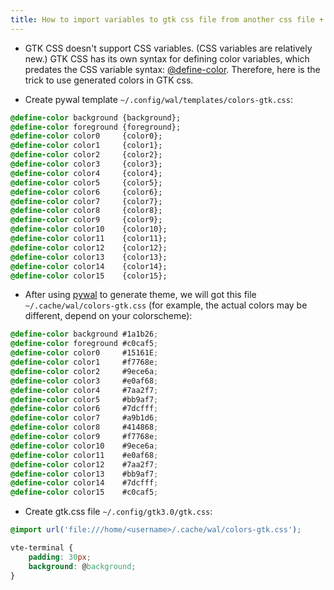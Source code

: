 ```yaml
---
title: How to import variables to gtk css file from another css file + Pywal template
---
```


- GTK CSS doesn't support CSS variables. (CSS variables are relatively new.) GTK CSS has its own syntax for defining color variables, which predates the CSS variable syntax: [@define-color](https://developer.gnome.org/gtk3/stable/chap-css-overview.html#id-1.5.2.3.8). Therefore, here is the trick to use generated colors in GTK css.

- Create pywal template `~/.config/wal/templates/colors-gtk.css`:

```css
@define-color background {background};
@define-color foreground {foreground};
@define-color color0     {color0};
@define-color color1     {color1};
@define-color color2     {color2};
@define-color color3     {color3};
@define-color color4     {color4};
@define-color color5     {color5};
@define-color color6     {color6};
@define-color color7     {color7};
@define-color color8     {color8};
@define-color color9     {color9};
@define-color color10    {color10};
@define-color color11    {color11};
@define-color color12    {color12};
@define-color color13    {color13};
@define-color color14    {color14};
@define-color color15    {color15};
```

- After using [pywal](https://github.com/dylanaraps/pywal) to generate theme, we will got this file `~/.cache/wal/colors-gtk.css` (for example, the actual colors may be different, depend on your colorscheme):

```css
@define-color background #1a1b26;
@define-color foreground #c0caf5;
@define-color color0     #15161E;
@define-color color1     #f7768e;
@define-color color2     #9ece6a;
@define-color color3     #e0af68;
@define-color color4     #7aa2f7;
@define-color color5     #bb9af7;
@define-color color6     #7dcfff;
@define-color color7     #a9b1d6;
@define-color color8     #414868;
@define-color color9     #f7768e;
@define-color color10    #9ece6a;
@define-color color11    #e0af68;
@define-color color12    #7aa2f7;
@define-color color13    #bb9af7;
@define-color color14    #7dcfff;
@define-color color15    #c0caf5;
```

- Create gtk.css file `~/.config/gtk3.0/gtk.css`:

```css
@import url('file:///home/<username>/.cache/wal/colors-gtk.css');

vte-terminal {
    padding: 30px;
    background: @background;
}
```
